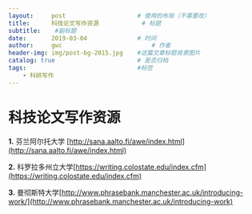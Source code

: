 ```yaml
---
layout:     post   				    # 使用的布局（不需要改）
title:      科技论文写作资源			# 标题 
subtitle:    #副标题
date:       2019-03-04 				# 时间
author:     gwc 						# 作者
header-img: img/post-bg-2015.jpg 	#这篇文章标题背景图片
catalog: true 						# 是否归档
tags:								#标签
    - 科研写作
---
```


# 科技论文写作资源

**1.** 芬兰阿尔托大学 [http://sana.aalto.fi/awe/index.html](http://sana.aalto.fi/awe/index.html)

**2.** 科罗拉多州立大学[https://writing.colostate.edu/index.cfm](https://writing.colostate.edu/index.cfm)

**3.** 曼彻斯特大学[http://www.phrasebank.manchester.ac.uk/introducing-work/](http://www.phrasebank.manchester.ac.uk/introducing-work)

